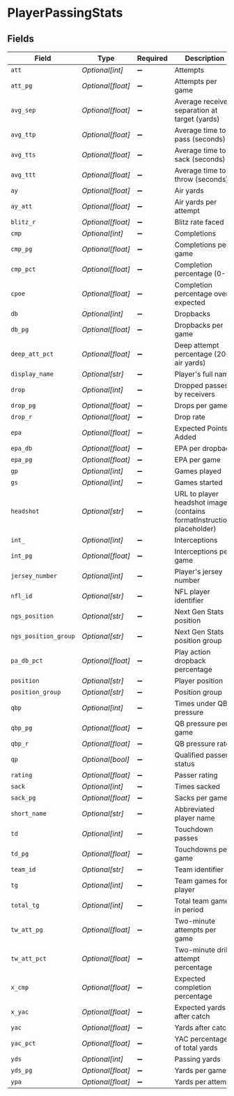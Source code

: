 # PlayerPassingStats


## Fields

| Field                                                                                  | Type                                                                                   | Required                                                                               | Description                                                                            | Example                                                                                |
| -------------------------------------------------------------------------------------- | -------------------------------------------------------------------------------------- | -------------------------------------------------------------------------------------- | -------------------------------------------------------------------------------------- | -------------------------------------------------------------------------------------- |
| `att`                                                                                  | *Optional[int]*                                                                        | :heavy_minus_sign:                                                                     | Attempts                                                                               | 108                                                                                    |
| `att_pg`                                                                               | *Optional[float]*                                                                      | :heavy_minus_sign:                                                                     | Attempts per game                                                                      | 36                                                                                     |
| `avg_sep`                                                                              | *Optional[float]*                                                                      | :heavy_minus_sign:                                                                     | Average receiver separation at target (yards)                                          | 3.36518                                                                                |
| `avg_ttp`                                                                              | *Optional[float]*                                                                      | :heavy_minus_sign:                                                                     | Average time to pass (seconds)                                                         | 2.68913                                                                                |
| `avg_tts`                                                                              | *Optional[float]*                                                                      | :heavy_minus_sign:                                                                     | Average time to sack (seconds)                                                         | 4.4533                                                                                 |
| `avg_ttt`                                                                              | *Optional[float]*                                                                      | :heavy_minus_sign:                                                                     | Average time to throw (seconds)                                                        | 2.93205                                                                                |
| `ay`                                                                                   | *Optional[float]*                                                                      | :heavy_minus_sign:                                                                     | Air yards                                                                              | 515.96                                                                                 |
| `ay_att`                                                                               | *Optional[float]*                                                                      | :heavy_minus_sign:                                                                     | Air yards per attempt                                                                  | 9.22093                                                                                |
| `blitz_r`                                                                              | *Optional[float]*                                                                      | :heavy_minus_sign:                                                                     | Blitz rate faced                                                                       | 0.33858                                                                                |
| `cmp`                                                                                  | *Optional[int]*                                                                        | :heavy_minus_sign:                                                                     | Completions                                                                            | 72                                                                                     |
| `cmp_pg`                                                                               | *Optional[float]*                                                                      | :heavy_minus_sign:                                                                     | Completions per game                                                                   | 24                                                                                     |
| `cmp_pct`                                                                              | *Optional[float]*                                                                      | :heavy_minus_sign:                                                                     | Completion percentage (0-1)                                                            | 0.66667                                                                                |
| `cpoe`                                                                                 | *Optional[float]*                                                                      | :heavy_minus_sign:                                                                     | Completion percentage over expected                                                    | 0.02541                                                                                |
| `db`                                                                                   | *Optional[int]*                                                                        | :heavy_minus_sign:                                                                     | Dropbacks                                                                              | 127                                                                                    |
| `db_pg`                                                                                | *Optional[float]*                                                                      | :heavy_minus_sign:                                                                     | Dropbacks per game                                                                     | 42.33333                                                                               |
| `deep_att_pct`                                                                         | *Optional[float]*                                                                      | :heavy_minus_sign:                                                                     | Deep attempt percentage (20+ air yards)                                                | 0.08333                                                                                |
| `display_name`                                                                         | *Optional[str]*                                                                        | :heavy_minus_sign:                                                                     | Player's full name                                                                     | Justin Herbert                                                                         |
| `drop`                                                                                 | *Optional[int]*                                                                        | :heavy_minus_sign:                                                                     | Dropped passes by receivers                                                            | 7                                                                                      |
| `drop_pg`                                                                              | *Optional[float]*                                                                      | :heavy_minus_sign:                                                                     | Drops per game                                                                         | 2.33333                                                                                |
| `drop_r`                                                                               | *Optional[float]*                                                                      | :heavy_minus_sign:                                                                     | Drop rate                                                                              | 0.06481                                                                                |
| `epa`                                                                                  | *Optional[float]*                                                                      | :heavy_minus_sign:                                                                     | Expected Points Added                                                                  | 25.00208                                                                               |
| `epa_db`                                                                               | *Optional[float]*                                                                      | :heavy_minus_sign:                                                                     | EPA per dropback                                                                       | 0.19687                                                                                |
| `epa_pg`                                                                               | *Optional[float]*                                                                      | :heavy_minus_sign:                                                                     | EPA per game                                                                           | 8.33403                                                                                |
| `gp`                                                                                   | *Optional[int]*                                                                        | :heavy_minus_sign:                                                                     | Games played                                                                           | 3                                                                                      |
| `gs`                                                                                   | *Optional[int]*                                                                        | :heavy_minus_sign:                                                                     | Games started                                                                          | 3                                                                                      |
| `headshot`                                                                             | *Optional[str]*                                                                        | :heavy_minus_sign:                                                                     | URL to player headshot image (contains formatInstructions placeholder)                 | https://static.www.nfl.com/image/upload/formatInstructions/league/s1oelyaroiaalgilbeqk |
| `int_`                                                                                 | *Optional[int]*                                                                        | :heavy_minus_sign:                                                                     | Interceptions                                                                          | 1                                                                                      |
| `int_pg`                                                                               | *Optional[float]*                                                                      | :heavy_minus_sign:                                                                     | Interceptions per game                                                                 | 0.33333                                                                                |
| `jersey_number`                                                                        | *Optional[int]*                                                                        | :heavy_minus_sign:                                                                     | Player's jersey number                                                                 | 10                                                                                     |
| `nfl_id`                                                                               | *Optional[str]*                                                                        | :heavy_minus_sign:                                                                     | NFL player identifier                                                                  | 52414                                                                                  |
| `ngs_position`                                                                         | *Optional[str]*                                                                        | :heavy_minus_sign:                                                                     | Next Gen Stats position                                                                | QB                                                                                     |
| `ngs_position_group`                                                                   | *Optional[str]*                                                                        | :heavy_minus_sign:                                                                     | Next Gen Stats position group                                                          | QB                                                                                     |
| `pa_db_pct`                                                                            | *Optional[float]*                                                                      | :heavy_minus_sign:                                                                     | Play action dropback percentage                                                        | 0.31496                                                                                |
| `position`                                                                             | *Optional[str]*                                                                        | :heavy_minus_sign:                                                                     | Player position                                                                        | QB                                                                                     |
| `position_group`                                                                       | *Optional[str]*                                                                        | :heavy_minus_sign:                                                                     | Position group                                                                         | QB                                                                                     |
| `qbp`                                                                                  | *Optional[int]*                                                                        | :heavy_minus_sign:                                                                     | Times under QB pressure                                                                | 52                                                                                     |
| `qbp_pg`                                                                               | *Optional[float]*                                                                      | :heavy_minus_sign:                                                                     | QB pressure per game                                                                   | 17.33333                                                                               |
| `qbp_r`                                                                                | *Optional[float]*                                                                      | :heavy_minus_sign:                                                                     | QB pressure rate                                                                       | 0.40945                                                                                |
| `qp`                                                                                   | *Optional[bool]*                                                                       | :heavy_minus_sign:                                                                     | Qualified passer status                                                                | true                                                                                   |
| `rating`                                                                               | *Optional[float]*                                                                      | :heavy_minus_sign:                                                                     | Passer rating                                                                          | 105.4784                                                                               |
| `sack`                                                                                 | *Optional[int]*                                                                        | :heavy_minus_sign:                                                                     | Times sacked                                                                           | 10                                                                                     |
| `sack_pg`                                                                              | *Optional[float]*                                                                      | :heavy_minus_sign:                                                                     | Sacks per game                                                                         | 3.33333                                                                                |
| `short_name`                                                                           | *Optional[str]*                                                                        | :heavy_minus_sign:                                                                     | Abbreviated player name                                                                | J.Herbert                                                                              |
| `td`                                                                                   | *Optional[int]*                                                                        | :heavy_minus_sign:                                                                     | Touchdown passes                                                                       | 6                                                                                      |
| `td_pg`                                                                                | *Optional[float]*                                                                      | :heavy_minus_sign:                                                                     | Touchdowns per game                                                                    | 2                                                                                      |
| `team_id`                                                                              | *Optional[str]*                                                                        | :heavy_minus_sign:                                                                     | Team identifier                                                                        | 4400                                                                                   |
| `tg`                                                                                   | *Optional[int]*                                                                        | :heavy_minus_sign:                                                                     | Team games for player                                                                  | 3                                                                                      |
| `total_tg`                                                                             | *Optional[int]*                                                                        | :heavy_minus_sign:                                                                     | Total team games in period                                                             | 3                                                                                      |
| `tw_att_pg`                                                                            | *Optional[float]*                                                                      | :heavy_minus_sign:                                                                     | Two-minute attempts per game                                                           | 7                                                                                      |
| `tw_att_pct`                                                                           | *Optional[float]*                                                                      | :heavy_minus_sign:                                                                     | Two-minute drill attempt percentage                                                    | 0.19444                                                                                |
| `x_cmp`                                                                                | *Optional[float]*                                                                      | :heavy_minus_sign:                                                                     | Expected completion percentage                                                         | 0.64125                                                                                |
| `x_yac`                                                                                | *Optional[float]*                                                                      | :heavy_minus_sign:                                                                     | Expected yards after catch                                                             | 306.44823                                                                              |
| `yac`                                                                                  | *Optional[float]*                                                                      | :heavy_minus_sign:                                                                     | Yards after catch                                                                      | 365.75                                                                                 |
| `yac_pct`                                                                              | *Optional[float]*                                                                      | :heavy_minus_sign:                                                                     | YAC percentage of total yards                                                          | 0.42529                                                                                |
| `yds`                                                                                  | *Optional[int]*                                                                        | :heavy_minus_sign:                                                                     | Passing yards                                                                          | 860                                                                                    |
| `yds_pg`                                                                               | *Optional[float]*                                                                      | :heavy_minus_sign:                                                                     | Yards per game                                                                         | 286.66667                                                                              |
| `ypa`                                                                                  | *Optional[float]*                                                                      | :heavy_minus_sign:                                                                     | Yards per attempt                                                                      | 7.96296                                                                                |